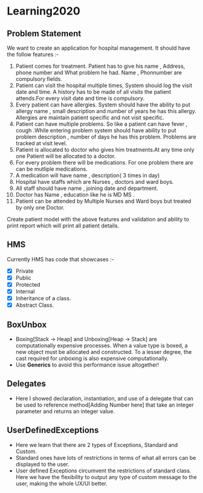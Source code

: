 # Learning2020

## Problem Statement

We want to create an application for hospital management. It should have the follow features :-

1. Patient comes for treatment. Patient has to give his name , Address, phone number and What problem he had. Name , Phonnumber are compulsory fields.
2. Patient can visit the hospital multiple times, System should log the visit date and time. A history has to be made of all visits the patient attends.For every visit date and time is compulsory. 
3. Every patient can have allergies. System should have the ability to put allergy name , small description and number of years he has this allergy. Allergies are maintain patient specific and not visit specific.
4. Patient can have multiple problems. So like a patient can have fever , cough .While entering problem system should have ability to put problem description , number of days he has this problem. Problems are tracked at visit level.
5. Patient is allocated to doctor who gives him treatments.At any time only one Patient will be allocated to a doctor.
6. For every problem there will be medications. For one problem there are can be mutliple medications.
7. A medication will have name , description( 3 times in day)
8. Hospital have staffs which are Nurses , doctors  and  ward boys.
9. All staff should have name , joining date and department.
10. Doctor has Name , education like he is MD MS . 
11. Patient can be attended by Multiple Nurses and Ward boys but treated by only one Doctor.

Create patient model with the above features and validation and ability to print report which will print all patient details.


## HMS
Currently HMS has code that showcases :-
- [x] Private
- [x] Public
- [x] Protected
- [x] Internal
- [x] Inheritance of a class.
- [x] Abstract Class.

## BoxUnbox
* Boxing[Stack -> Heap] and Unboxing[Heap -> Stack] are computationally expensive processes. When a value type is boxed, a new object must be allocated and           constructed. To a lesser degree, the cast required for unboxing is also expensive computationally. 
* Use **Generics** to avoid this performance issue altogether!

## Delegates
* Here I showed declaration, instantiation, and use of a delegate that can be used to reference method[Adding Number here] that take an integer parameter and         returns an integer value.

## UserDefinedExceptions
* Here we learn that there are 2 types of Exceptions, Standard and Custom.
* Standard ones have lots of restrictions in terms of what all errors can be displayed to the user.
* User defined Exceptions circumvent the restrictions of standard class. Here we have the flexibility to output any type of custom message to the user, making the     whole UX/UI better.
